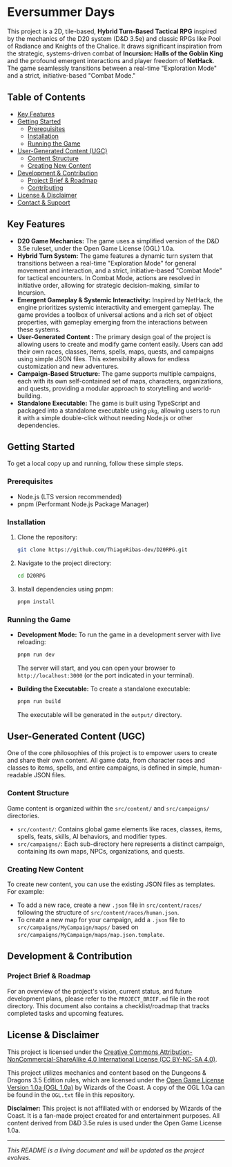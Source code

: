 
# Eversummer Days

This project is a 2D, tile-based, **Hybrid Turn-Based Tactical RPG** inspired by the mechanics of the D20 system (D&D 3.5e) and classic RPGs like Pool of Radiance and Knights of the Chalice. It draws significant inspiration from the strategic, systems-driven combat of **Incursion: Halls of the Goblin King** and the profound emergent interactions and player freedom of **NetHack**. The game seamlessly transitions between a real-time "Exploration Mode" and a strict, initiative-based "Combat Mode."

## Table of Contents
- [Key Features](#key-features)
- [Getting Started](#getting-started)
  - [Prerequisites](#prerequisites)
  - [Installation](#installation)
  - [Running the Game](#running-the-game)
- [User-Generated Content (UGC)](#user-generated-content-ugc)
  - [Content Structure](#content-structure)
  - [Creating New Content](#creating-new-content)
- [Development & Contribution](#development--contribution)
  - [Project Brief & Roadmap](#project-brief--roadmap)
  - [Contributing](#contributing)
- [License & Disclaimer](#license--disclaimer)
- [Contact & Support](#contact--support)

## Key Features

*   **D20 Game Mechanics:** The game uses a simplified version of the D&D 3.5e ruleset, under the Open Game License (OGL) 1.0a.
*   **Hybrid Turn System:** The game features a dynamic turn system that transitions between a real-time "Exploration Mode" for general movement and interaction, and a strict, initiative-based "Combat Mode" for tactical encounters. In Combat Mode, actions are resolved in initiative order, allowing for strategic decision-making, similar to Incursion.
*   **Emergent Gameplay & Systemic Interactivity:** Inspired by NetHack, the engine prioritizes systemic interactivity and emergent gameplay. The game provides a toolbox of universal actions and a rich set of object properties, with gameplay emerging from the interactions between these systems.
*   **User-Generated Content :** The primary design goal of the project is allowing users to create and modify game content easily. Users can add their own races, classes, items, spells, maps, quests, and campaigns using simple JSON files. This extensibility allows for endless customization and new adventures.
*   **Campaign-Based Structure:** The game supports multiple campaigns, each with its own self-contained set of maps, characters, organizations, and quests, providing a modular approach to storytelling and world-building.
*   **Standalone Executable:** The game is built using TypeScript and packaged into a standalone executable using `pkg`, allowing users to run it with a simple double-click without needing Node.js or other dependencies.

## Getting Started

To get a local copy up and running, follow these simple steps.

### Prerequisites

*   Node.js (LTS version recommended)
*   pnpm (Performant Node.js Package Manager)

### Installation

1.  Clone the repository:
    ```bash
    git clone https://github.com/ThiagoRibas-dev/D20RPG.git
    ```
2.  Navigate to the project directory:
    ```bash
    cd D20RPG
    ```
3.  Install dependencies using pnpm:
    ```bash
    pnpm install
    ```

### Running the Game

*   **Development Mode:** To run the game in a development server with live reloading:
    ```bash
    pnpm run dev
    ```
    The server will start, and you can open your browser to `http://localhost:3000` (or the port indicated in your terminal).

*   **Building the Executable:** To create a standalone executable:
    ```bash
    pnpm run build
    ```
    The executable will be generated in the `output/` directory.

## User-Generated Content (UGC)

One of the core philosophies of this project is to empower users to create and share their own content. All game data, from character races and classes to items, spells, and entire campaigns, is defined in simple, human-readable JSON files.

### Content Structure

Game content is organized within the `src/content/` and `src/campaigns/` directories.
*   `src/content/`: Contains global game elements like races, classes, items, spells, feats, skills, AI behaviors, and modifier types.
*   `src/campaigns/`: Each sub-directory here represents a distinct campaign, containing its own maps, NPCs, organizations, and quests.

### Creating New Content

To create new content, you can use the existing JSON files as templates. For example:
*   To add a new race, create a new `.json` file in `src/content/races/` following the structure of `src/content/races/human.json`.
*   To create a new map for your campaign, add a `.json` file to `src/campaigns/MyCampaign/maps/` based on `src/campaigns/MyCampaign/maps/map.json.template`.

## Development & Contribution

### Project Brief & Roadmap

For an overview of the project's vision, current status, and future development plans, please refer to the `PROJECT_BRIEF.md` file in the root directory. This document also contains a checklist/roadmap that tracks completed tasks and upcoming features.

## License & Disclaimer

This project is licensed under the [Creative Commons Attribution-NonCommercial-ShareAlike 4.0 International License (CC BY-NC-SA 4.0)](https://creativecommons.org/licenses/by-nc-sa/4.0/).

This project utilizes mechanics and content based on the Dungeons & Dragons 3.5 Edition rules, which are licensed under the [Open Game License Version 1.0a (OGL 1.0a)](https://media.wizards.com/2016/dnd/downloads/OGL_V1.0a.pdf) by Wizards of the Coast. A copy of the OGL 1.0a can be found in the `OGL.txt` file in this repository.

**Disclaimer:**
This project is not affiliated with or endorsed by Wizards of the Coast. It is a fan-made project created for and entertainment purposes. All content derived from D&D 3.5e rules is used under the Open Game License 1.0a.

---
*This README is a living document and will be updated as the project evolves.*